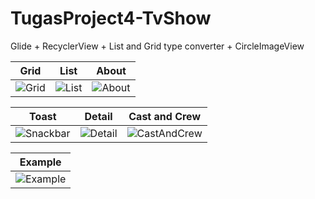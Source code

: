 # TugasProject4-TvShow
Glide + RecyclerView + List and Grid type converter + CircleImageView

| Grid | List | About |
| ---- | ---- | ----- |
| ![Grid](/Grid.jpg) | ![List](/List.jpg) | ![About](/About.jpg) |

| Toast | Detail | Cast and Crew |
| -------- | ------ | ------------- |
| ![Snackbar](/SnackBar.jpg) | ![Detail](/Detail.jpg) | ![CastAndCrew](/CastAndCrew.jpg) |

| Example |
| ------- |
| ![Example](/Example.gif) |
